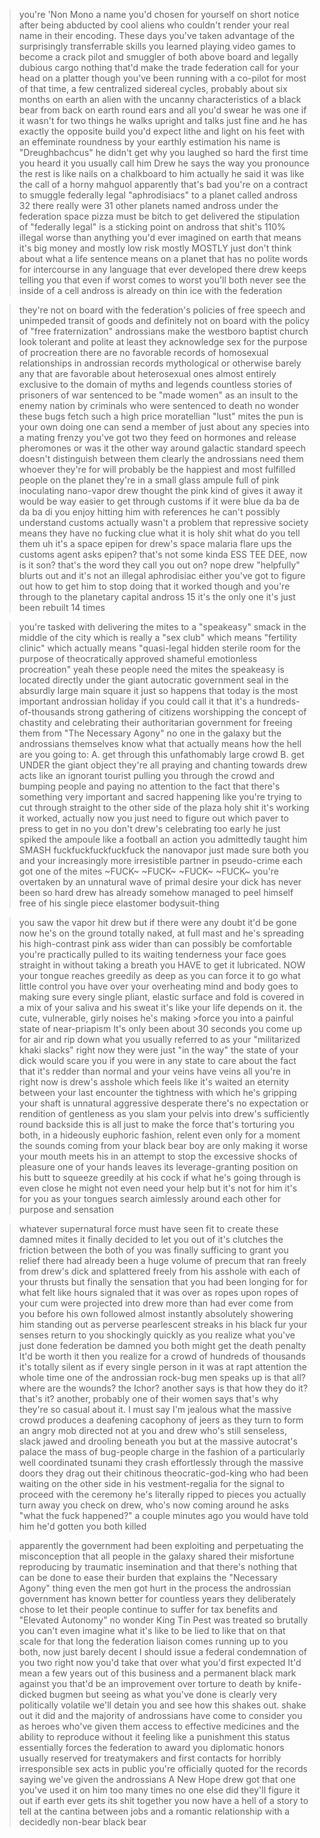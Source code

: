 >you're 'Non Mono
>a name you'd chosen for yourself on short notice after being abducted by cool aliens
>who couldn't render your real name in their encoding.
>These days you've taken advantage of the surprisingly transferrable skills you learned playing video games
>to become a crack pilot and smuggler
>of both above board and legally dubious cargo
>nothing that'd make the trade federation call for your head on a platter though
>you've been running with a co-pilot for most of that time, a few centralized sidereal cycles, probably about six months on earth
>an alien with the uncanny characteristics of a black bear from back on earth
>round ears and all
>you'd swear he was one if it wasn't for two things
>he walks upright and talks just fine
>and he has exactly the opposite build you'd expect
>lithe and light on his feet with an effeminate roundness by your earthly estimation
>his name is "Dreughbachcus"
>he didn't get why you laughed so hard the first time you heard it
>you usually call him Drew
>he says the way you pronounce the rest is like nails on a chalkboard to him
>actually he said it was like the call of a horny mahguol
>apparently that's bad
>you're on a contract to smuggle federally legal "aphrodisiacs" to a planet called andross 32
>there really were 31 other planets named andross under the federation
>space pizza must be bitch to get delivered
>the stipulation of "federally legal" is a sticking point
>on andross that shit's 110% illegal
>worse than anything you'd ever imagined on earth
>that means it's big money
>and mostly low risk
>mostly
>MOSTLY
>just don't think about what a life sentence means
>on a planet that has no polite words for intercourse
>in any language that ever developed there
>drew keeps telling you that even if worst comes to worst
>you'll both never see the inside of a cell
>andross is already on thin ice with the federation

>they're not on board with the federation's policies of free speech and unimpeded transit of goods
>and definitely not on board with the policy of "free fraternization"
>androssians make the westboro baptist church look tolerant and polite
>at least they acknowledge sex for the purpose of procreation
>there are no favorable records of homosexual relationships in androssian records
>mythological or otherwise
>barely any that are favorable about heterosexual ones
>almost entirely exclusive to the domain of myths and legends
>countless stories of prisoners of war
>sentenced to be "made women" as an insult to the enemy nation
>by criminals who were sentenced to death
>no wonder these bugs fetch such a high price
>moratellian "lust" mites
>the pun is your own doing
>one can send a member of just about any species into a mating frenzy
>you've got two
>they feed on hormones and release pheromones
>or was it the other way around
>galactic standard speech doesn't distinguish between them
>clearly the androssians need them
>whoever they're for will probably be the happiest and most fulfilled people on the planet
>they're in a small glass ampule full of pink inoculating nano-vapor
>drew thought the pink kind of gives it away
>it would be way easier to get through customs if it were blue
>da ba de da ba di
>you enjoy hitting him with references he can't possibly understand
>customs actually wasn't a problem
>that repressive society means they have no fucking clue what it is
>holy shit what do you tell them
>uh
>it's a space epipen for drew's space malaria flare ups
>the customs agent asks
>epipen? that's not some kinda ESS TEE DEE, now is it son?
>that's the word they call you out on?
>nope
>drew "helpfully" blurts out
>and it's not an illegal aphrodisiac either
>you've got to figure out how to get him to stop doing that
>it worked though and you're through
>to the planetary capital andross 15
>it's the only one
>it's just been rebuilt 14 times

>you're tasked with delivering the mites
>to a "speakeasy" smack in the middle of the city
>which is really a "sex club"
>which means "fertility clinic"
>which actually means "quasi-legal hidden sterile room for the purpose of theocratically approved shameful emotionless procreation"
>yeah
>these people need the mites
>the speakeasy is located directly under the giant autocratic government seal
>in the absurdly large main square
>it just so happens that today is the most important androssian holiday
>if you could call it that
>it's a hundreds-of-thousands strong gathering of citizens
>worshipping the concept of chastity
>and celebrating their authoritarian government
>for freeing them from "The Necessary Agony"
>no one in the galaxy but the androssians themselves know what that actually means
>how the hell are you going to:
>A. get through this unfathomably large crowd
>B. get UNDER the giant object they're all praying and chanting towards
>drew acts like an ignorant tourist
>pulling you through the crowd and bumping people
>and paying no attention to the fact that there's something very important and sacred happening
>like you're trying to cut through straight to the other side of the plaza
>holy shit
>it's working
>it worked, actually
>now you just need to figure out which paver to press to get in
>no you don't
>drew's celebrating too early
>he just spiked the ampoule like a football
>an action you admittedly taught him
>SMASH
>fuckfuckfuckfuckfuck
>the nanovapor just made sure both you
>and your increasingly more irresistible partner in pseudo-crime
>each got one of the mites
>~FUCK~ ~FUCK~ ~FUCK~ ~FUCK~
>you're overtaken by an unnatural wave of primal desire
>your dick has never been so hard
>drew has already somehow managed to peel himself free of his single piece elastomer bodysuit-thing

>you saw the vapor hit drew
>but if there were any doubt
>it'd be gone now
>he's on the ground totally naked, at full mast
>and he's spreading his high-contrast pink ass wider than can possibly be comfortable
>you're practically pulled to its waiting tenderness
>your face goes straight in
>without taking a breath
>you HAVE to get it lubricated. NOW
>your tongue reaches greedily as deep as you can force it to go
>what little control you have over your overheating mind and body
>goes to making sure every single pliant, elastic surface and fold is covered in a mix of your saliva and his sweat
>it's like your life depends on it.
>the cute, vulnerable, girly noises he's making >force you into a painful state of near-priapism
>It's only been about 30 seconds
>you come up for air
>and rip down what you usually referred to as your "militarized khaki slacks"
>right now they were just "in the way"
>the state of your dick would scare you
>if you were in any state to care
>about the fact that it's redder than normal
>and your veins have veins
>all you're in right now is drew's asshole
>which feels like it's waited an eternity between your last encounter
>the tightness with which he's gripping your shaft is unnatural
>aggressive
>desperate
>there's no expectation or rendition of gentleness
>as you slam your pelvis into drew's sufficiently round backside
>this is all just to make the force that's torturing you both, in a hideously euphoric fashion, relent
>even only for a moment
>the sounds coming from your black bear boy are only making it worse
>your mouth meets his in an attempt to stop the excessive shocks of pleasure
>one of your hands leaves its leverage-granting position on his butt
>to squeeze greedily at his cock
>if what he's going through is even close he might not even need your help
>but it's not for him
>it's for you
>as your tongues search aimlessly around each other for purpose and sensation

>whatever supernatural force must have seen fit to create these damned mites
>it finally decided to let you out of it's clutches
>the friction between the both of you was finally sufficing to grant you relief
>there had already been a huge volume of precum that ran freely from drew's dick
>and splattered freely from his asshole with each of your thrusts
>but finally the sensation that you had been longing for for what felt like hours
>signaled that it was over
>as ropes upon ropes of your cum were projected into drew
>more than had ever come from you before
>his own followed almost instantly
>absolutely showering him
>standing out as perverse pearlescent streaks in his black fur
>your senses return to you shockingly quickly as you realize what you've just done
>federation be damned you both might get the death penalty
>It'd be worth it
>then you realize
>for a crowd of hundreds of thousands
>it's totally silent
>as if every single person in it was at rapt attention the whole time
>one of the androssian rock-bug men speaks up
>is that all? where are the wounds? the Ichor?
>another says
>is that how they do it? that's it?
>another, probably one of their women says
>that's why they're so casual about it. I must say I'm jealous
>what
>the massive crowd produces a deafening cacophony of jeers as they turn to form an angry mob
>directed not at you and drew
>who's still senseless, slack jawed and drooling beneath you
>but at the massive autocrat's palace
>the mass of bug-people charge in the fashion of a particularly well coordinated tsunami
>they crash effortlessly through the massive doors
>they drag out their chitinous theocratic-god-king
>who had been waiting on the other side in his vestment-regalia for the signal to proceed with the ceremony
>he's literally ripped to pieces
>you actually turn away
>you check on drew, who's now coming around
>he asks "what the fuck happened?"
>a couple minutes ago you would have told him he'd gotten you both killed

>apparently the government had been exploiting and perpetuating the misconception
>that all people in the galaxy shared their misfortune
>reproducing by traumatic insemination
>and that there's nothing that can be done to ease their burden
>that explains the "Necessary Agony" thing
>even the men got hurt in the process
>the androssian government has known better for countless years
>they deliberately chose to let their people continue to suffer
>for tax benefits
>and "Elevated Autonomy"
>no wonder King Tin Pest was treated so brutally
>you can't even imagine what it's like to be lied to like that
>on that scale
>for that long
>the federation liaison comes running up to you both, now just barely decent
>I should issue a federal condemnation of you two right now
>you'd take that over what you'd first expected
>It'd mean a few years out of this business
>and a permanent black mark against you
>that'd be an improvement over torture to death by knife-dicked bugmen
>but seeing as what you've done is clearly very politically volatile
>we'll detain you and see how this shakes out.
>shake out it did and the majority of androssians have come to consider you as heroes
>who've given them access to effective medicines
>and the ability to reproduce without it feeling like a punishment
>this status essentially forces the federation to award you diplomatic honors
>usually reserved for treatymakers and first contacts
>for horribly irresponsible sex acts in public
>you're officially quoted for the records saying
>we've given the androssians A New Hope
>drew got that one
>you've used it on him too many times
>no one else did
>they'll figure it out if earth ever gets its shit together
>you now have a hell of a story to tell at the cantina between jobs
>and a romantic relationship with a decidedly non-bear black bear